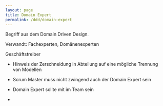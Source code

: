 ```yaml
---
layout: page
title: Domain Expert
permalink: /ddd/domain-expert
---
```


Begriff aus dem Domain Driven Design. 

Verwandt: Fachexperten, Domänenexperten

Geschäftstreiber

- Hinweis der Zerschneidung in Abteilung auf eine mögliche Trennung von Modellen

- Scrum Master muss nicht zwingend auch der Domain Expert sein
- Domain Expert sollte mit im Team sein
-  